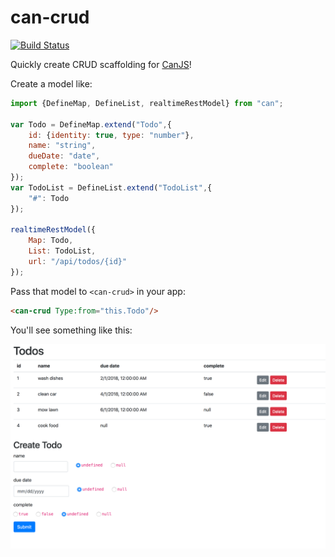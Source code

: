 # can-crud

[![Build Status](https://travis-ci.org/canjs/can-crud.svg?branch=master)](https://travis-ci.org/canjs/can-crud)

Quickly create CRUD scaffolding for [CanJS](http://canjs.com)!

Create a model like:

```js
import {DefineMap, DefineList, realtimeRestModel} from "can";

var Todo = DefineMap.extend("Todo",{
	id: {identity: true, type: "number"},
	name: "string",
	dueDate: "date",
	complete: "boolean"
});
var TodoList = DefineList.extend("TodoList",{
	"#": Todo
});

realtimeRestModel({
	Map: Todo,
	List: TodoList,
	url: "/api/todos/{id}"
});
```

Pass that model to `<can-crud>` in your app:

```html
<can-crud Type:from="this.Todo"/>
```

You'll see something like this:

![crud example](example.png "Crud Example")
